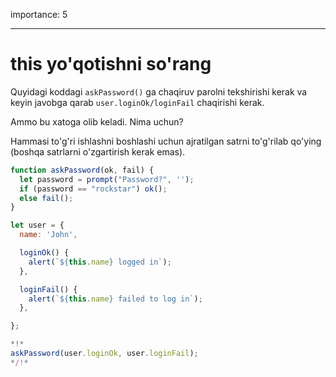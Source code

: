 importance: 5

---

# this yo'qotishni so'rang

Quyidagi koddagi `askPassword()` ga chaqiruv parolni tekshirishi kerak va keyin javobga qarab `user.loginOk/loginFail` chaqirishi kerak.

Ammo bu xatoga olib keladi. Nima uchun?

Hammasi to'g'ri ishlashni boshlashi uchun ajratilgan satrni to'g'rilab qo'ying (boshqa satrlarni o'zgartirish kerak emas).

```js run
function askPassword(ok, fail) {
  let password = prompt("Password?", '');
  if (password == "rockstar") ok();
  else fail();
}

let user = {
  name: 'John',

  loginOk() {
    alert(`${this.name} logged in`);
  },

  loginFail() {
    alert(`${this.name} failed to log in`);
  },

};

*!*
askPassword(user.loginOk, user.loginFail);
*/!*
```


